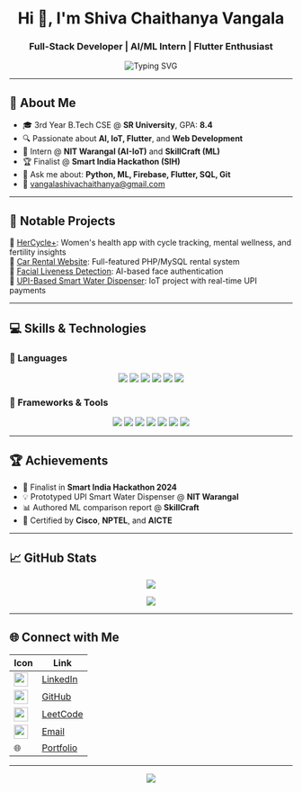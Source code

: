 <h1 align="center">Hi 👋, I'm Shiva Chaithanya Vangala</h1>
<h3 align="center">Full-Stack Developer | AI/ML Intern | Flutter Enthusiast</h3>

<p align="center">
  <img src="https://readme-typing-svg.demolab.com?font=Fira+Code&size=22&pause=1000&center=true&vCenter=true&width=435&lines=B.Tech+CS+Student+@+SR+University;AI+%26+ML+Enthusiast;Flutter+Developer;Hackathon+Finalist+%F0%9F%8E%89" alt="Typing SVG" />
</p>

---

## 🌟 About Me

- 🎓 3rd Year B.Tech CSE @ **SR University**, GPA: **8.4**
- 🔍 Passionate about **AI, IoT, Flutter**, and **Web Development**
- 🧠 Intern @ **NIT Warangal (AI-IoT)** and **SkillCraft (ML)**
- 🏆 Finalist @ **Smart India Hackathon (SIH)**
- 💬 Ask me about: **Python, ML, Firebase, Flutter, SQL, Git**
- 📧 [vangalashivachaithanya@gmail.com](mailto:vangalashivachaithanya@gmail.com)

---

## 🚀 Notable Projects

🔹 [HerCycle+](https://github.com/Shiva-vangala/HerCycle): Women's health app with cycle tracking, mental wellness, and fertility insights  
🔹 [Car Rental Website](https://github.com/Shiva-vangala/car_rental_website): Full-featured PHP/MySQL rental system  
🔹 [Facial Liveness Detection](https://github.com/Shiva-vangala/facial_Liveness_detection): AI-based face authentication  
🔹 [UPI-Based Smart Water Dispenser](https://github.com/Shiva-vangala/UPI-based-water-dispenser): IoT project with real-time UPI payments  

---

## 💻 Skills & Technologies

### 🧠 Languages
<p align="center">
  <img src="https://img.shields.io/badge/C-A8B9CC?style=for-the-badge&logo=c&logoColor=white"/>
  <img src="https://img.shields.io/badge/Python-3776AB?style=for-the-badge&logo=python&logoColor=white"/>
  <img src="https://img.shields.io/badge/Java-007396?style=for-the-badge&logo=java&logoColor=white"/>
  <img src="https://img.shields.io/badge/HTML-E34F26?style=for-the-badge&logo=html5&logoColor=white"/>
  <img src="https://img.shields.io/badge/CSS-1572B6?style=for-the-badge&logo=css3&logoColor=white"/>
  <img src="https://img.shields.io/badge/JavaScript-F7DF1E?style=for-the-badge&logo=javascript&logoColor=black"/>
</p>

### 🎨 Frameworks & Tools
<p align="center">
  <img src="https://img.shields.io/badge/Flutter-02569B?style=for-the-badge&logo=flutter&logoColor=white"/>
  <img src="https://img.shields.io/badge/Firebase-FFCA28?style=for-the-badge&logo=firebase&logoColor=black"/>
  <img src="https://img.shields.io/badge/Bootstrap-7952B3?style=for-the-badge&logo=bootstrap&logoColor=white"/>
  <img src="https://img.shields.io/badge/MySQL-4479A1?style=for-the-badge&logo=mysql&logoColor=white"/>
  <img src="https://img.shields.io/badge/AWS-232F3E?style=for-the-badge&logo=amazonaws&logoColor=white"/>
  <img src="https://img.shields.io/badge/VSCode-007ACC?style=for-the-badge&logo=visual-studio-code&logoColor=white"/>
  <img src="https://img.shields.io/badge/Git-F05032?style=for-the-badge&logo=git&logoColor=white"/>
</p>

---

## 🏆 Achievements

- 🧠 Finalist in **Smart India Hackathon 2024**
- 💡 Prototyped UPI Smart Water Dispenser @ **NIT Warangal**
- 📊 Authored ML comparison report @ **SkillCraft**
- 📜 Certified by **Cisco**, **NPTEL**, and **AICTE**

---

## 📈 GitHub Stats

<p align="center">
  <img src="https://github-readme-stats.vercel.app/api?username=Shiva-vangala&show_icons=true&theme=tokyonight" />
</p>

<p align="center">
  <img src="https://github-readme-streak-stats.herokuapp.com?user=Shiva-vangala&theme=tokyonight" />
</p>

---

## 🌐 Connect with Me

| Icon                                                                 | Link                                                                                   |
|----------------------------------------------------------------------|----------------------------------------------------------------------------------------|
| <img src="https://cdn-icons-png.flaticon.com/512/174/174857.png" width="25"/> | [LinkedIn](https://www.linkedin.com/in/shiva-chaithanya-vangalaangala-2b857428a)       |
| <img src="https://github.githubassets.com/images/modules/logos_page/GitHub-Mark.png" width="25"/> | [GitHub](https://github.com/Shiva-vangala)                                            |
| <img src="https://upload.wikimedia.org/wikipedia/commons/1/19/LeetCode_logo_black.png" width="25"/> | [LeetCode](https://leetcode.com/u/Shiva_Chaithanya_Vangala/)                          |
| <img src="https://cdn-icons-png.flaticon.com/512/561/561127.png" width="25"/> | [Email](mailto:vangalashivachaithanya@gmail.com)                                      |
| 🌐                                                                 | [Portfolio](https://shiva-vangala.github.io/Shiva_portfolio/)                         |

---

<p align="center">
  <img src="https://komarev.com/ghpvc/?username=Shiva-vangala&label=Profile%20views&color=0e75b6&style=flat" />
</p>
